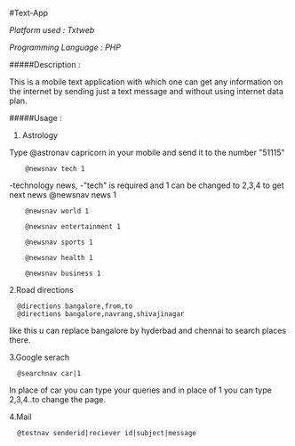 #Text-App

*Platform used : Txtweb*

*Programming Language : PHP*

#####Description : 

This is a mobile text application with which one can get any information on the internet by sending just a text message and without using internet data plan.

#####Usage :

1. Astrology

Type @astronav capricorn in your mobile and send it to the number "51115"

        @newsnav tech 1
  
-technology news,
-"tech" is required and 1 can be changed to 2,3,4 to get next news
        @newsnav news 1
      
        @newsnav world 1
      
        @newsnav entertainment 1
        
        @newsnav sports 1
      
        @newsnav health 1
      
        @newsnav business 1

2.Road directions

      @directions bangalore,from,to
      @directions bangalore,navrang,shivajinagar

like this u can replace bangalore by hyderbad and chennai to search places there.

3.Google serach

      @searchnav car|1

In place of car you can type your queries and in place of 1 you can type 2,3,4..to change the page.

4.Mail

      @testnav senderid|reciever id|subject|message
